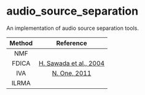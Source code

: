 # audio_source_separation
An implementation of audio source separation tools.

| Method | Reference |
|:-:|:-:|
| NMF |  |
| FDICA |[H. Sawada et al., 2004](https://ieeexplore.ieee.org/document/1323089) |
| IVA | [N. One, 2011](https://ieeexplore.ieee.org/document/6082320)|
| ILRMA |  |